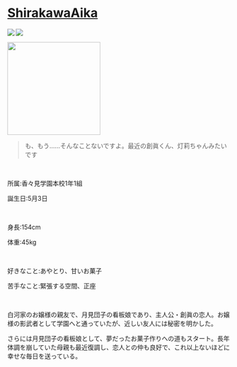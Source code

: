 # [ShirakawaAika](https://github.com/ShirakawaAika)

<img align='left' src='https://circus-co.jp/product/dc5fl/rc/characters/aika_stand.png'>

[![](https://circus-co.jp/product/dc5fl/rc/characters/self_intro_button.png)](https://youtube.com/shorts/v5v02YCsacQ)

<img src='https://circus-co.jp/product/dc5fl/rc/characters/aika_event_2.jpg' width='210px'>

> も、もう……そんなことないですよ。最近の創眞くん、灯莉ちゃんみたいです
<br>

所属:香々見学園本校1年1組

誕生日:5月3日

<br>

身長:154cm

体重:45kg

<br>

好きなこと:あやとり、甘いお菓子

苦手なこと:緊張する空間、正座

<br>

白河家のお嬢様の親友で、月見団子の看板娘であり、主人公・創眞の恋人。お嬢様の影武者として学園へと通っていたが、近しい友人には秘密を明かした。

さらには月見団子の看板娘として、夢だったお菓子作りへの道もスタート。長年体調を崩していた母親も最近復調し、恋人との仲も良好で、これ以上ないほどに幸せな毎日を送っている。
